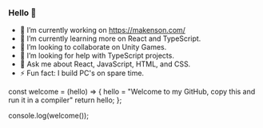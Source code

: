 ### Hello 👋

<!--
**makensonn/makensonn** is a ✨ _special_ ✨ repository because its `README.md` (this file) appears on your GitHub profile.

<!-- 📫 How to reach me: 

Here are some ideas to get you started: -->

- 🔭 I’m currently working on https://makenson.com/
- 🌱 I’m currently learning more on React and TypeScript.
- 👯 I’m looking to collaborate on Unity Games.
- 🤔 I’m looking for help with TypeScript projects.
- 💬 Ask me about React, JavaScript, HTML, and CSS.
- ⚡ Fun fact: I build PC's on spare time.

const welcome = (hello) => {
  hello = "Welcome to my GitHub, copy this and run it in a compiler"
    return hello;
};

console.log(welcome());
